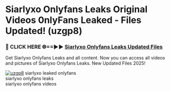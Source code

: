 # Siarlyxo Onlyfans Leaks Original Videos 0nlyFans Leaked - Files Updated! (uzgp8)

<h3>🔴 CLICK HERE 🌐==►► <a href="https://tinyurl.com/4seja8ks" rel="nofollow">Siarlyxo Onlyfans Leaks Updated Files</a></h3>

Get Siarlyxo Onlyfans Leaks and all content. Now you can access all videos and pictures of Siarlyxo Onlyfans Leaks. New Updated Files 2025!

[![uzgp8](https://i.imgur.com/EWjZXRe.gif)](https://tinyurl.com/4seja8ks)
siarlyxo leaked onlyfans<br>
siarlyxo onlyfans leaks<br>
siarlyxo onlyfans videos